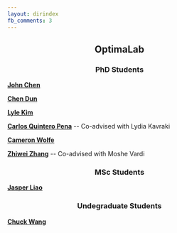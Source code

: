 ```yaml
---
layout: dirindex
fb_comments: 3
---
```


<center> <h2>OptimaLab</h2> </center>

<center> <h3>PhD Students</h3> </center>

[**John Chen**](https://johnchenresearch.github.io/)

[**Chen Dun**]()

[**Lyle Kim**](https://jlylekim.github.io/)

[**Carlos Quintero Pena**](https://carlosquinterop.github.io/) -- Co-advised with Lydia Kavraki

[**Cameron Wolfe**](https://wolfecameron.github.io/)

[**Zhiwei Zhang**](https://www.cs.rice.edu/~zz59/) -- Co-advised with Moshe Vardi

<center> <h3>MSc Students</h3> </center>

[**Jasper Liao**]()

<center> <h3>Undegraduate Students</h3> </center>

[**Chuck Wang**](http://wangqihan.com/)
